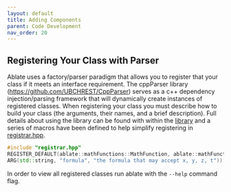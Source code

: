 ```yaml
---
layout: default
title: Adding Components
parent: Code Development
nav_order: 20
---
```

## Registering Your Class with Parser

Ablate uses a factory/parser paradigm that allows you to register that your class if it meets an interface requirement.  The cppParser library (https://github.com/UBCHREST/CppParser) serves as a c++ dependency injection/parsing framework that will dynamically create instances of registered classes.  When registering your class you must describe how to build your class (the arguments, their names, and a brief description).  Full details about using the library can be found with within the [library](https://github.com/UBCHREST/CppParser) and a series of macros have been defined to help simplify registering in [registrar.hpp](https://github.com/UBCHREST/CppParser/blob/main/src/registrar.hpp).

```c++
#include "registrar.hpp"
REGISTER_DEFAULT(ablate::mathFunctions::MathFunction, ablate::mathFunctions::SimpleFormula, "a string based function to be parsed with muparser",
ARG(std::string, "formula", "the formula that may accept x, y, z, t"));
```

In order to view all registered classes run ablate with the ```--help``` command flag.
